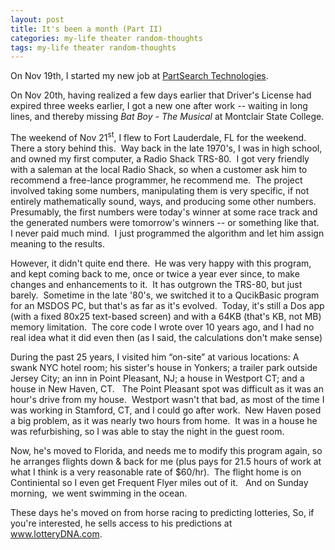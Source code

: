 ```yaml
---
layout: post
title: It's been a month (Part II)
categories: my-life theater random-thoughts
tags: my-life theater random-thoughts
---
```

<p>On Nov 19th, I started my new job at <a href="http://www.partsearch.com">PartSearch Technologies</a>.</p>
<p>On Nov 20th, having realized a few days earlier that Driver's License had expired three weeks earlier, I got a new one after work -- waiting in long lines, and thereby missing <em>Bat Boy - The Musical</em> at Montclair State College.</p>
<p>The weekend of Nov 21<sup>st</sup>, I flew to Fort Lauderdale, FL for the weekend.  There a story behind this.  Way back in the late 1970's, I was in high school, and owned my first computer, a Radio Shack TRS-80.  I got very friendly with a saleman at the local Radio Shack, so when a customer ask him to recommend a free-lance programmer, he recommend me.  The project involved taking some numbers, manipulating them is very specific, if not entirely mathematically sound, ways, and producing some other numbers.  Presumably, the first numbers were today's winner at some race track and the generated numbers were tomorrow's winners -- or something like that.  I never paid much mind.  I just programmed the algorithm and let him assign meaning to the results.</p>
<p>However, it didn't quite end there.  He was very happy with this program, and kept coming back to me, once or twice a year ever since, to make changes and enhancements to it.  It has outgrown the TRS-80, but just barely.  Sometime in the late '80's, we switched it to a QucikBasic program for an MSDOS PC, but that's as far as it's evolved.  Today, it's still a Dos app (with a fixed 80x25 text-based screen) and with a 64KB (that's KB, not MB) memory limitation.  The core code I wrote over 10 years ago, and I had no real idea what it did even then (as I said, the calculations don't make sense)</p>
<p>During the past 25 years, I visited him “on-site” at various locations: A swank NYC hotel room; his sister's house in Yonkers; a trailer park outside Jersey City; an inn in Point Pleasant, NJ; a house in Westport CT; and a house in New Haven, CT.   The Point Pleasant spot was difficult as it was an hour's drive from my house.  Westport wasn't that bad, as most of the time I was working in Stamford, CT, and I could go after work.  New Haven posed a big problem, as it was nearly two hours from home.  It was in a house he was refurbishing, so I was able to stay the night in the guest room.</p>
<p>Now, he's moved to Florida, and needs me to modify this program again, so he arranges flights down &amp; back for me (plus pays for 21.5 hours of work at what I think is a very reasonable rate of $60/hr).  The flight home is on Continiental so I even get Frequent Flyer miles out of it.   And on Sunday morning,  we went swimming in the ocean.</p>
<p>These days he's moved on from horse racing to predicting lotteries, So, if you're interested, he sells access to his predictions at <a href="http://www.lotteryDNA.com">www.lotteryDNA.com</a>.</p>
<p> </p>